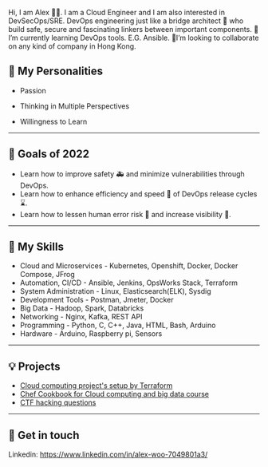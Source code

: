 
Hi, I am Alex :man_technologist:. I am a Cloud Engineer and I am also interested in DevSecOps/SRE. DevOps engineering just like a bridge architect :construction_worker: who build safe, secure and fascinating linkers between important components. 🌱 I’m currently learning DevOps tools. E.G. Ansible. 💞️I’m looking to collaborate on any kind of company in Hong Kong. 

## 👀 My Personalities

- Passion

- Thinking in Multiple Perspectives

- Willingness to Learn
---
## :dart: Goals of 2022

- Learn how to improve safety :ambulance: and minimize vulnerabilities through DevOps.
- Learn how to enhance efficiency and speed :rocket: of DevOps release cycles :hourglass:.
- Learn how to lessen human error risk :zombie: and increase visibility :telescope:.
---
## :dvd: My Skills
- Cloud and Microservices - Kubernetes, Openshift, Docker, Docker Compose, JFrog
- Automation, CI/CD - Ansible, Jenkins, OpsWorks Stack, Terraform
- System Administration - Linux, Elasticsearch(ELK), Sysdig
- Development Tools - Postman, Jmeter, Docker
- Big Data - Hadoop, Spark, Databricks
- Networking - Nginx, Kafka, REST API
- Programming - Python, C, C++, Java, HTML, Bash, Arduino
- Hardware - Arduino, Raspberry pi, Sensors
---
## 💡 Projects
- [Cloud computing project's setup by Terraform](https://github.com/alexshinningsun/cloud-computing-project)
- [Chef Cookbook for Cloud computing and big data course](https://github.com/alexshinningsun/bigdata_course_cookbook)
- [CTF hacking questions](https://github.com/alexshinningsun/hacking-accessment)
---
## 🔗 Get in touch
  Linkedin: https://www.linkedin.com/in/alex-woo-7049801a3/
<!---
alexshinningsun/alexshinningsun is a ✨ special ✨ repository because its `README.md` (this file) appears on your GitHub profile.
You can click the Preview link to take a look at your changes.
--->
